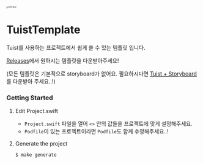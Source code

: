 <img src="https://user-images.githubusercontent.com/67373938/133176719-711f98d5-7b03-471d-a9ba-f8c8f2b29868.jpg" alt="VGPCfBJX" style="zoom:30%;" />

# TuistTemplate

Tuist를 사용하는 프로젝트에서 쉽게 쓸 수 있는 템플릿 입니다.

[Releases](https://github.com/kimxwan0319/TuistTemplate/releases)에서 원하시는 템플릿을 다운받아주세요!

(모든 템플릿은 기본적으로 storyboard가 없어요. 필요하시다면 [Tuist + Storyboard](https://github.com/kimxwan0319/TuistTemplate/releases/tag/4)를 다운받아 주세요..!)


### Getting Started

1. Edit Project.swift

   * `Project.swift` 파일을 열어 `<>` 안의 값들을 프로젝트에 맞게 설정해주세요.
   * `Podfile`이 있는 프로젝트이라면 `Podfile`도 함께 수정해주세요..!

2. Generate the project

   ```bash
   $ make generate
   ```
